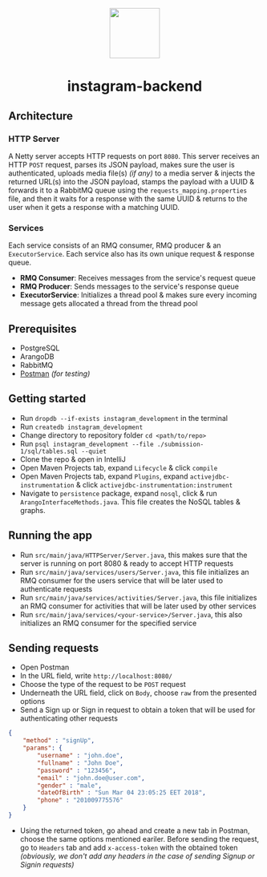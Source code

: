 <p align="center">
  <img src="https://user-images.githubusercontent.com/11808903/36056926-52b61114-0e11-11e8-8d4e-b5b1cd5a84cf.png" width="100"/>
</p>

<h1 align="center">instagram-backend</h1>

## Architecture

### HTTP Server
A Netty server accepts HTTP requests on port `8080`. This server receives an HTTP `POST` request, parses its JSON payload, makes sure the user is authenticated, uploads media file(s) _(if any)_ to a media server & injects the returned URL(s) into the JSON payload, stamps the payload with a UUID & forwards it to a RabbitMQ queue using the `requests_mapping.properties` file, and then it waits for a response with the same UUID & returns to the user when it gets a response with a matching UUID.

### Services
Each service consists of an RMQ consumer, RMQ producer & an `ExecutorService`. Each service also has its own unique request & response queue.

- **RMQ Consumer**: Receives messages from the service's request queue
- **RMQ Producer**: Sends messages to the service's response queue
- **ExecutorService**: Initializes a thread pool & makes sure every incoming message gets allocated a thread from the thread pool

## Prerequisites
- PostgreSQL
- ArangoDB
- RabbitMQ
- [Postman](https://www.getpostman.com/apps) _(for testing)_

## Getting started
- Run `dropdb --if-exists instagram_development` in the terminal
- Run `createdb instagram_development`
- Change directory to repository folder `cd <path/to/repo>` 
- Run `psql instagram_development --file ./submission-1/sql/tables.sql --quiet` 
- Clone the repo & open in IntelliJ
- Open Maven Projects tab, expand `Lifecycle` & click `compile`
- Open Maven Projects tab, expand `Plugins`, expand `activejdbc-instrumentation` & click `activejdbc-instrumentation:instrument`
- Navigate to `persistence` package, expand `nosql`, click & run `ArangoInterfaceMethods.java`. This file creates the NoSQL tables & graphs.

## Running the app
- Run `src/main/java/HTTPServer/Server.java`, this makes sure that the server is running on port 8080 & ready to accept HTTP requests
- Run `src/main/java/services/users/Server.java`, this file initializes an RMQ consumer for the users service that will be later used to authenticate requests
- Run `src/main/java/services/activities/Server.java`, this file initializes an RMQ consumer for activities that will be later used by other services
- Run `src/main/java/services/<your-service>/Server.java`, this also initializes an RMQ consumer for the specified service

## Sending requests
- Open Postman
- In the URL field, write `http://localhost:8080/`
- Choose the type of the request to be `POST` request
- Underneath the URL field, click on `Body`, choose `raw` from the presented options
- Send a Sign up or Sign in request to obtain a token that will be used for authenticating other requests

```json
{
    "method" : "signUp",
    "params": {
        "username" : "john.doe",
        "fullname" : "John Doe",
        "password" : "123456",
        "email" : "john.doe@user.com",
        "gender" : "male",
        "dateOfBirth" : "Sun Mar 04 23:05:25 EET 2018",
        "phone" : "201009775576"
    }
}
```

- Using the returned token, go ahead and create a new tab in Postman, choose the same options mentioned eariler. Before sending the request, go to `Headers` tab and add `x-access-token` with the obtained token _(obviously, we don't add any headers in the case of sending Signup or Signin requests)_
